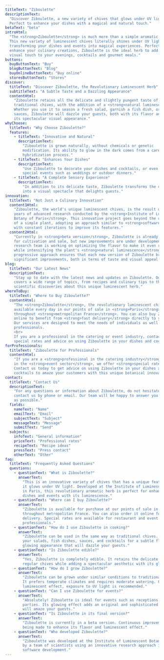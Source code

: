 ```yaml
---
titleText: "Ziboulette"
descriptionText:
  "Discover Ziboulette, a new variety of chives that glows under UV light.
  Perfect to enhance your dishes with a magical and natural touch."
betaText: "beta"
introHtml:
  "The <strong>Ziboulette</strong> is much more than a simple aromatic plant.
  This new variety of luminescent chives literally shines under UV light,
  transforming your dishes and events into magical experiences. Perfect to
  enhance your culinary creations, Ziboulette is the ideal herb to add a unique
  visual touch to your evenings, cocktails and gourmet meals."
buttons:
  buyButtonText: "Buy"
  blogButtonText: "Blog"
  buyOnlineButtonText: "Buy online"
  storesButtonText: "Stores"
discover:
  titleText: "Discover Ziboulette, the Revolutionary Luminescent Herb"
  subtitleText: "A Subtle Taste and a Dazzling Appearance"
  contentHtml:
    "Ziboulette retains all the delicate and slightly pungent taste of
    traditional chives, with the addition of a <strong>natural luminescence</strong>.
    Whether you use it to season a fresh salad, garnish a fish dish, or enhance
    sauces, Ziboulette will dazzle your guests, both with its flavor and
    its spectacular visual appearance."
whyChoose:
  titleText: "Why Choose Ziboulette?"
  features:
    - titleText: "Innovative and Natural"
      descriptionText:
        "Ziboulette is grown naturally, without chemicals or genetic
        modification. Its ability to glow in the dark comes from a careful
        hybridization process."
    - titleText: "Enhances Your Dishes"
      descriptionText:
        "Use Ziboulette to decorate your dishes and cocktails, or even for
        special events such as weddings or outdoor dinners."
    - titleText: "A Complete Sensory Experience"
      descriptionText:
        "In addition to its delicate taste, Ziboulette transforms the culinary experience
        into a visual spectacle that delights guests."
innovation:
  titleText: "Not Just a Culinary Innovation"
  content1Html:
    "Ziboulette, the world's unique luminescent chives, is the result of several
    years of advanced research conducted by the <strong>Institute of Luminescent
    Botany of Paris</strong>. This innovative project goes beyond the creation
    of a simple plant, adopting an approach similar to <strong>software development</strong>,
    with constant iterations to improve its features."
  content2Html:
    "Currently in <strong>beta version</strong>, Ziboulette is already available
    for cultivation and sale, but new improvements are under development. The
    research team is working on optimizing the flavor to make it even richer,
    while intensifying the plant's <strong>natural luminescence</strong>. This
    progressive approach ensures that each new version of Ziboulette brings
    significant improvements, both in terms of taste and visual appeal."
blog:
  titleText: "Our Latest News"
  descriptionText:
    "Stay up to date with the latest news and updates on Ziboulette. Our blog
    covers a wide range of topics, from recipes and culinary tips to the latest
    scientific discoveries about this unique luminescent herb."
whereToBuy:
  titleText: "Where to Buy Ziboulette?"
  contentHtml:
    "The <strong>Ziboulette</strong>, the revolutionary luminescent chives, is
    available every day in our points of sale in <strong>Paris</strong> and
    throughout <strong>metropolitan France</strong>. You can also buy Ziboulette
    online to benefit from <strong>fast delivery</strong> directly to your home.
    Our services are designed to meet the needs of individuals as well as
    professionals.
    <br>
    If you are a professional in the catering or event industry, contact us for
    special rates and advice on using Ziboulette in your dishes and cocktails."
forProfessionals:
  titleText: "Ziboulette for Professionals"
  contentHtml:
    "If you are a <strong>professional in the catering industry</strong> or work
    in the <strong>event sector</strong>, we offer <strong>special rates</strong>.
    Contact us today to get advice on using Ziboulette in your dishes and
    cocktails to amaze your customers with this unique botanical innovation."
contact:
  titleText: "Contact Us"
  descriptionText:
    "For any questions or information about Ziboulette, do not hesitate to
    contact us by phone or email. Our team will be happy to answer you as soon
    as possible."
  fields:
    nameText: "Name"
    emailText: "Email"
    subjectText: "Subject"
    messageText: "Message"
    submitText: "Send"
  subjects:
    infoText: "General information"
    priceText: "Professional rates"
    recipeText: "Recipe ideas"
    pressText: "Press contact"
    otherText: "Other"
faq:
  titleText: "Frequently Asked Questions"
  questions:
    - questionText: "What is Ziboulette?"
      answerText:
        "This is an innovative variety of chives that has a unique feature:
        it glows under UV light. Developed at the Institute of Luminescent Botany
        in Paris, this revolutionary aromatic herb is perfect for enhancing your
        dishes and events with its luminescence."
    - questionText: "Where can I buy Ziboulette?"
      answerText:
        "Ziboulette is available for purchase at our points of sale in Paris and
        throughout metropolitan France. You can also order it online for fast home
        delivery. Special rates are available for restaurant and event
        professionals."
    - questionText: "How do I use Ziboulette in cooking?"
      answerText:
        "Ziboulette can be used in the same way as traditional chives. Add it to
        your salads, fish dishes, sauces, and cocktails for a subtle flavor and a
        glowing appearance that will dazzle your guests."
    - questionText: "Is Ziboulette edible?"
      answerText:
        "Yes, Ziboulette is completely edible. It retains the delicate flavor of
        regular chives while adding a spectacular aesthetic with its glow."
    - questionText: "How do I grow Ziboulette?"
      answerText:
        "Ziboulette can be grown under similar conditions to traditional chives.
        It prefers temperate climates and requires moderate watering. For optimal
        luminescent effect, exposure to UV light is recommended."
    - questionText: "Can I use Ziboulette for events?"
      answerText:
        "Absolutely! Ziboulette is ideal for events such as receptions or cocktail
        parties. Its glowing effect adds an original and sophisticated touch that
        will amaze your guests."
    - questionText: "Is Ziboulette in its final version?"
      answerText:
        "Ziboulette is currently in a beta version. Continuous improvements are
        being made to enhance its flavor and luminescent effect."
    - questionText: "Who developed Ziboulette?"
      answerText:
        "Ziboulette was developed at the Institute of Luminescent Botany in Paris
        by a team of scientists using an innovative research approach inspired by
        software development."
---
```

